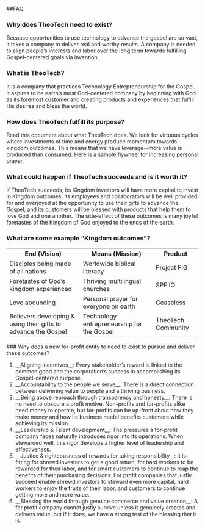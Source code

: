 ##FAQ

### Why does TheoTech need to exist?
Because opportunities to use technology to advance the gospel are so vast, it takes a company to deliver real and worthy results. A company is needed to align people’s interests and labor over the long term towards fulfilling Gospel-centered goals via invention.
### What is TheoTech?
It is a company that practices Technology Entrepreneurship for the Gospel. It aspires to be earth’s most God-centered company by beginning with God as its foremost customer and creating products and experiences that fulfill His desires and bless the world.
### How does TheoTech fulfill its purpose?
Read this document about what TheoTech does.
We look for virtuous cycles where investments of time and energy produce momentum towards kingdom outcomes. This means that we have leverage--more value is produced than consumed. Here is a sample flywheel for increasing personal prayer.

### What could happen if TheoTech succeeds and is it worth it?
If TheoTech succeeds, its Kingdom investors will have more capital to invest in Kingdom outcomes, its employees and collaborators will be well provided for and overjoyed at the opportunity to use their gifts to advance the Gospel, and its customers will be blessed with products that help them to love God and one another. The side-effect of these outcomes is many joyful foretastes of the Kingdom of God enjoyed to the ends of the earth.
### What are some example “Kingdom outcomes”?
<div class="table-wrapper">
<table class="default">
	<tr>
		<th>End (Vision)</th>
		<th>Means (Mission)</th>
		<th>Product</th>
	</tr>
	<tr>
		<td>Disciples being made of all nations</td>
		<td>Worldwide biblical literacy</td>
		<td>Project FIG</td>
	</tr>
	<tr>
		<td>Foretastes of God’s kingdom experienced</td>
		<td>Thriving multilingual churches</td>
		<td>SPF.IO</td>
	</tr>
	<tr>
		<td>Love abounding</td>
		<td>Personal prayer for everyone on earth</td>
		<td>Ceaseless</td>
	</tr>
	<tr>
		<td>Believers developing & using their gifts to advance the Gospel</td>
		<td>Technology entrepreneurship for the Gospel</td>
		<td>TheoTech Community</td>
	</tr>
</table>
</div>
### Why does a new for-profit entity to need to exist to pursue and deliver these outcomes?
<ol class="default">
	<li>
__Aligning Incentives__: Every stakeholder’s reward is linked to the common good and the corporation’s success in accomplishing its Gospel-centered purpose.
	</li>
	<li>
__Accountability to the people we serve__: There is a direct connection between delivering value to people and a thriving business. 
	</li>
	<li>
__Being above reproach through transparency and honesty__: There is no need to obscure a profit motive. Non-profits and for-profits alike need money to operate, but for-profits can be up-front about how they make money and how its business model benefits customers while achieving its mission.
	</li>
	<li>
__Leadership & Talent development__: The pressures a for-profit company faces naturally introduces rigor into its operations. When stewarded well, this rigor develops a higher level of leadership and effectiveness.
	</li>
	<li>
__Justice & righteousness of rewards for taking responsibility__: It is fitting for shrewd investors to get a good return, for hard workers to be rewarded for their labor, and for smart customers to continue to reap the benefits of their purchasing decisions. For profit companies that justly succeed enable shrewd investors to steward even more capital, hard workers to enjoy the fruits of their labor, and customers to continue getting more and more value.
	</li>
	<li>
__Blessing the world through genuine commerce and value creation__: A for profit company cannot justly survive unless it genuinely creates and delivers value, but if it does, we have a strong test of the blessing that it is.
	</li>
</ol>
